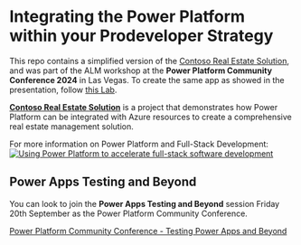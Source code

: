 # Integrating the Power Platform within your Prodeveloper Strategy

This repo contains a simplified version of the [Contoso Real Estate Solution](https://aka.ms/pp/contoso-real-estate), and was part of the ALM workshop at the **Power Platform Community Conference 2024** in Las Vegas.
To create the same app as showed in the presentation, follow [this Lab](../Lab%202.1%20Code-first%20Development.pdf).

**[Contoso Real Estate Solution](https://aka.ms/pp/contoso-real-estate)** is a project that demonstrates how Power Platform can be integrated with Azure resources to create a comprehensive real estate management solution.

For more information on Power Platform and Full-Stack Development: </br>
[![Using Power Platform to accelerate full-stack software development](https://img.youtube.com/vi/NYeQGuCJnzU/0.jpg)](https://www.youtube.com/watch?v=NYeQGuCJnzU)

## Power Apps Testing and Beyond

You can look to join the **Power Apps Testing and Beyond** session Friday 20th September as the Power Platform Community Conference.

[Power Platform Community Conference - Testing Power Apps and Beyond](https://www.linkedin.com/feed/update/urn:li:activity:7242367518361747456/)